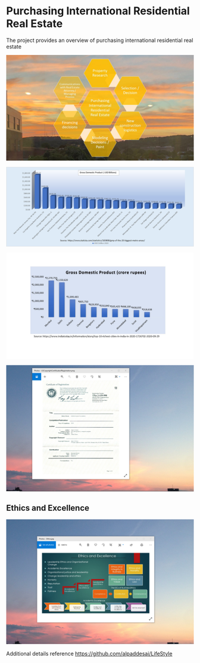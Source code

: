 # Purchasing International Residential Real Estate

The project provides an overview of purchasing international residential real estate

![image](PurchasingInternationalRealEstate.jpg)

![image](GrossDomesticProduct.png)

![image](Indian_cities_GDP_2020.jpg)

![image](USCopyrightCertificate.png)

## Ethics and Excellence
![image](EthicsandExcellence.png)

Additional details reference https://github.com/alpaddesai/LifeStyle
